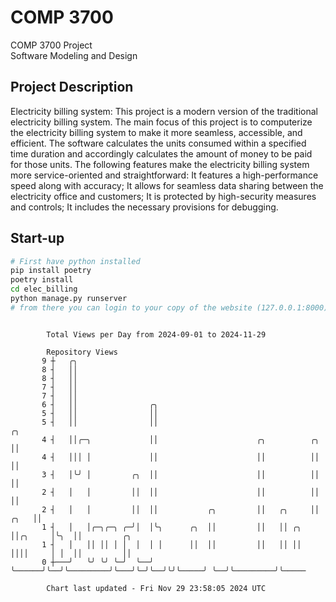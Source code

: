 # COMP 3700
COMP 3700 Project  
Software Modeling and Design
## Project Description
Electricity billing system: This project is a modern version of the traditional electricity billing system. The main focus of this project is to computerize the electricity billing system to make it more seamless, accessible, and efficient. The software calculates the units consumed within a specified time duration and accordingly calculates the amount of money to be paid for those units. The following features make the electricity billing system more service-oriented and straightforward: It features a high-performance speed along with accuracy; It allows for seamless data sharing between the electricity office and customers; It is protected by high-security measures and controls; It includes the necessary provisions for debugging.

## Start-up
```bash
# First have python installed
pip install poetry
poetry install
cd elec_billing
python manage.py runserver
# from there you can login to your copy of the website (127.0.0.1:8000), default creds are admin/admin
```

```

        Total Views per Day from 2024-09-01 to 2024-11-29

        Repository Views
       9 ┼   ╭╮
       8 ┤   ││
       8 ┤   ││
       7 ┤   ││
       7 ┤   ││
       6 ┤   ││                ╭╮
       5 ┤   ││                ││
       5 ┤   ││                ││                                                ╭╮
       4 ┤   ││╭─╮             ││                      ╭╮          ╭╮            ││
       4 ┤   │││ │             ││                      ││          ││            ││
       3 ┤   │╰╯ │         ╭╮  ││                      ││          ││            ││
       2 ┤   │   │         ││  ││                      ││          ││            ││
       2 ┤   │   │         ││  ││           ╭╮         ││   ╭╮     ││       ╭╮   ││
       1 ┤   │   │╭─╮╭─╮ ╭─╯│  │╰╮      ╭╮  ││         ││   ││ ╭╮  ││╭╮     │╰╮  ││         ╭╮
       1 ┤   │   ││ ││ │ │  │  │ │      ││  ││         ││   ││ ││  ││││     │ │  ││         ││
       0 ┼───╯   ╰╯ ╰╯ ╰─╯  ╰──╯ ╰──────╯╰──╯╰─────────╯╰───╯╰─╯╰──╯╰╯╰─────╯ ╰──╯╰─────────╯╰─────

        Chart last updated - Fri Nov 29 23:58:05 2024 UTC
        
```
